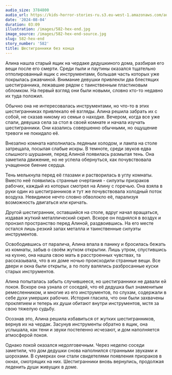 ```yaml
---
audio_size: 3784800
audio_url: https://kids-horror-stories-ru.s3.eu-west-1.amazonaws.com/audio/582-hex-end.mp3
date: '2024-08-04'
duration: 03:09
illustration: /images/582-hex-end.jpg
image_source: /images/582-hex-end-source.jpg
slug: 582-hex-end
story_number: '582'
title: Шестигранники без конца
---
```


Алина нашла старый ящик на чердаке дедушкиного дома, разбирая его вещи после его смерти. Среди пыли и паутины оказался тщательно отполированный ящик с инструментами, большая часть которых уже покрылась ржавчиной. Внимание девушки привлекли два блестящих шестигранника, лежавшие рядом с таинственным пластиковым обломком. На первый взгляд они были новыми, словно кто-то недавно их туда положил.

Обычно она не интересовалась инструментами, но что-то в этих шестигранниках привлекало её взгляды. Алина решила забрать их с собой, не сказав никому из семьи о находке. Вечером, когда все уже спали, девушка села за стол в своей комнате и начала изучать шестигранники. Они казались совершенно обычными, но ощущение тревоги не покидало её.

Внезапно комната наполнилась ледяным холодом, и лампа на столе затрещала, посылая слабые искры. В темноте, среди звуков едва слышного шуршания, перед Алиной появилась размытая тень. Она заметила движение, но не успела обернуться, как почувствовала учащенное биение сердца.

Тень мелькнула перед её глазами и растворилась в углу комнаты. Вместо неё появились странные очертания - силуэты призраков рабочих, каждый из которых смотрел на Алину с горечью. Она взяла в руки один из шестигранников и тут же почувствовала холодный поток воздуха. Невидимое нечто словно обволокло её, парализуя возможность двигаться или кричать.

Другой шестигранник, оставшийся на столе, вдруг начал вращаться, издавая жуткий металлический скрип. Вскоре он поднялся в воздух и пронзил пространство перед Алиной, раздвоившись. На его месте остался лишь резкий запах металла и таинственные силуэты инструментов.

Освободившись от паралича, Алина впала в панику и бросилась бежать из комнаты, забыв о своём жутком открытии. Лишь утром, спустившись на кухню, она нашла свою мать в расстроенных чувствах, та рассказывала, что в их доме ночью происходили странные вещи. Все двери и окна были открыты, а по полу валялись разбросанные куски старых инструментов.

Алина попыталась забыть случившееся, но шестигранники не давали ей покоя. Вскоре она узнала от соседей, что её дедушка был знаменитым ремесленником, и многие из его инструментов, по слухам, содержали в себе духи умерших рабочих. История гласила, что они были захвачены проклятием и теперь их души обитают внутри инструментов, мстя за свою тяжелую судьбу.

Осознав это, Алина решила избавиться от жутких шестигранников, вернув их на чердак. Засунув инструменты обратно в ящик, она услышала, как тени и звуки постепенно исчезают, и дом наполняется атмосферой покоя.

Однако покой оказался недолговечным. Через неделю соседи заметили, что дом дедушки снова наполнился странными звуками и шорохами. В сумерках они стали свидетелями появления призраков в окнах, смотрящих на них. Шестигранники вновь вернулись, продолжая леденить души живущих в доме.